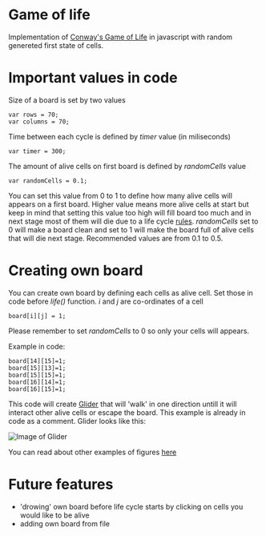# Game of life

Implementation of [Conway's Game of Life](https://en.wikipedia.org/wiki/Conway%27s_Game_of_Life) in javascript with random genereted first state of cells.

# Important values in code

Size of a board is set by two values
```
var rows = 70;
var columns = 70;
```
Time between each cycle is defined by *timer* value (in miliseconds)
```
var timer = 300;
```
The amount of alive cells on first board is defined by *randomCells* value
```
var randomCells = 0.1;
```
You can set this value from 0 to 1 to define how many alive cells will appears on a first board. Higher value means more alive cells at start but keep in mind that setting this value too high will fill board too much and in next stage most of them will die due to a life cycle [rules](https://en.wikipedia.org/wiki/Conway%27s_Game_of_Life#Rules).
*randomCells* set to 0 will make a board clean and set to 1 will make the board full of alive cells that will die next stage.
Recommended values are from 0.1 to 0.5.

# Creating own board

You can create own board by defining each cells as alive cell. Set those in code before *life()* function.
*i* and *j* are co-ordinates of a cell
```
board[i][j] = 1;
```

Please remember to set *randomCells* to 0 so only your cells will appears.

Example in code:
```
board[14][15]=1;
board[15][13]=1;
board[15][15]=1;
board[16][14]=1;
board[16][15]=1;
```
This code will create [Glider](https://en.wikipedia.org/wiki/Glider_(Conway%27s_Life)) that will 'walk' in one direction untill it will interact other alive cells or escape the board. This example is already in code as a comment.
Glider looks like this:

![Image of Glider](https://upload.wikimedia.org/wikipedia/commons/f/f2/Game_of_life_animated_glider.gif)

You can read about other examples of figures [here](https://en.wikipedia.org/wiki/Conway%27s_Game_of_Life#Examples_of_patterns)

# Future features
  - 'drowing' own board before life cycle starts by clicking on cells you would like to be alive
  - adding own board from file
